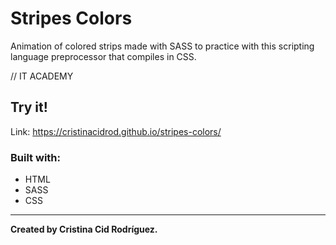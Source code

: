 # Stripes Colors

Animation of colored strips made with SASS to practice with this scripting language preprocessor that compiles in CSS.

// IT ACADEMY

## Try it!

Link: https://cristinacidrod.github.io/stripes-colors/

### Built with:

* HTML
* SASS
* CSS

---

**Created by Cristina Cid Rodríguez.**
